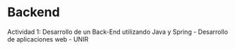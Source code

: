 # Backend
Actividad 1: Desarrollo de un Back-End utilizando Java y Spring - Desarrollo de aplicaciones web - UNIR

